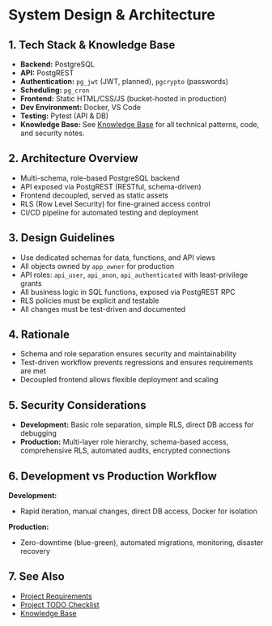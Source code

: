 # System Design & Architecture

## 1. Tech Stack & Knowledge Base

- **Backend:** PostgreSQL
- **API:** PostgREST
- **Authentication:** `pg_jwt` (JWT, planned), `pgcrypto` (passwords)
- **Scheduling:** `pg_cron`
- **Frontend:** Static HTML/CSS/JS (bucket-hosted in production)
- **Dev Environment:** Docker, VS Code
- **Testing:** Pytest (API & DB)
- **Knowledge Base:** See [Knowledge Base](./knowledgebase/) for all technical patterns, code, and security notes.

## 2. Architecture Overview

- Multi-schema, role-based PostgreSQL backend
- API exposed via PostgREST (RESTful, schema-driven)
- Frontend decoupled, served as static assets
- RLS (Row Level Security) for fine-grained access control
- CI/CD pipeline for automated testing and deployment

## 3. Design Guidelines

- Use dedicated schemas for data, functions, and API views
- All objects owned by `app_owner` for production
- API roles: `api_user`, `api_anon`, `api_authenticated` with least-privilege grants
- All business logic in SQL functions, exposed via PostgREST RPC
- RLS policies must be explicit and testable
- All changes must be test-driven and documented

## 4. Rationale

- Schema and role separation ensures security and maintainability
- Test-driven workflow prevents regressions and ensures requirements are met
- Decoupled frontend allows flexible deployment and scaling

## 5. Security Considerations

- **Development:** Basic role separation, simple RLS, direct DB access for debugging
- **Production:** Multi-layer role hierarchy, schema-based access, comprehensive RLS, automated audits, encrypted connections

## 6. Development vs Production Workflow

**Development:**
- Rapid iteration, manual changes, direct DB access, Docker for isolation

**Production:**
- Zero-downtime (blue-green), automated migrations, monitoring, disaster recovery

## 7. See Also
- [Project Requirements](./requirements.md)
- [Project TODO Checklist](./todo_check_list.md)
- [Knowledge Base](./knowledgebase/) 